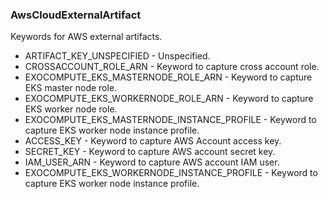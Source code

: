 ### AwsCloudExternalArtifact
Keywords for AWS external artifacts.

- ARTIFACT_KEY_UNSPECIFIED - Unspecified.
- CROSSACCOUNT_ROLE_ARN - Keyword to capture cross account role.
- EXOCOMPUTE_EKS_MASTERNODE_ROLE_ARN - Keyword to capture EKS master node role.
- EXOCOMPUTE_EKS_WORKERNODE_ROLE_ARN - Keyword to capture EKS worker node role.
- EXOCOMPUTE_EKS_MASTERNODE_INSTANCE_PROFILE - Keyword to capture EKS worker node instance profile.
- ACCESS_KEY - Keyword to capture AWS Account access key.
- SECRET_KEY - Keyword to capture AWS account secret key.
- IAM_USER_ARN - Keyword to capture AWS account IAM user.
- EXOCOMPUTE_EKS_WORKERNODE_INSTANCE_PROFILE - Keyword to capture EKS worker node instance profile.
